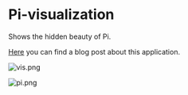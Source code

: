# Pi-visualization
Shows the hidden beauty of Pi.

[Here](https://steemit.com/steemstem/@neavvy/happy-pi-day-3-14-steem-contest) you can find a blog post about this application.

![vis.png](https://cdn.steemitimages.com/DQmV7dhyCx5EssEUqxUdBfGKFRSKQXzh6Rv9TdJhcPCpi7b/vis.png)

![pi.png](https://cdn.steemitimages.com/DQmeYe2i66oe3p3yc9bU8yEFc7DB1kRAxxpdCAZRqZgrQ1i/pi.png)
